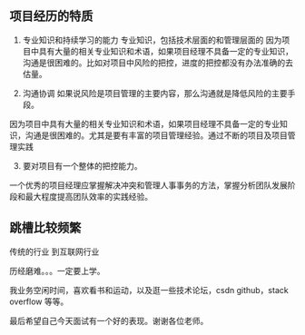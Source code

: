 ## 项目经历的特质
1. 专业知识和持续学习的能力
专业知识，包括技术层面的和管理层面的
因为项目中具有大量的相关专业知识和术语，如果项目经理不具备一定的专业知识，沟通是很困难的。比如对项目中风险的把控，进度的把控都没有办法准确的去估量。

2. 沟通协调
如果说风险是项目管理的主要内容，那么沟通就是降低风险的主要手段。

因为项目中具有大量的相关专业知识和术语，如果项目经理不具备一定的专业知识，沟通是很困难的。尤其是要有丰富的项目管理经验。通过不断的项目及项目管理实践

3. 要对项目有一个整体的把控能力。

一个优秀的项目经理应掌握解决冲突和管理人事事务的方法，掌握分析团队发展阶段和最大程度提高团队效率的实践经验。



## 跳槽比较频繁
传统的行业 到互联网行业

历经磨难。。。一定要上学。

我业务空闲时间，喜欢看书和运动，以及逛一些技术论坛，csdn github，stack overflow 等等。

最后希望自己今天面试有一个好的表现。谢谢各位老师。
